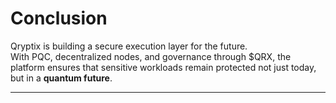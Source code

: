 # Conclusion

Qryptix is building a secure execution layer for the future.  
With PQC, decentralized nodes, and governance through $QRX, the platform ensures that sensitive workloads remain protected not just today, but in a **quantum future**.

---
